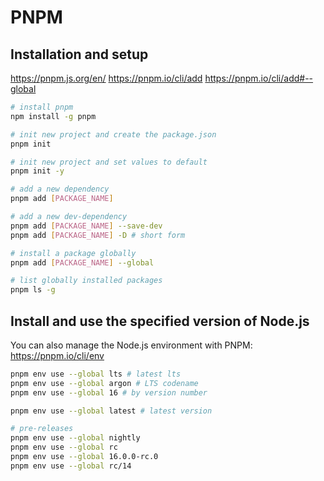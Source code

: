 # PNPM

## Installation and setup

https://pnpm.js.org/en/
https://pnpm.io/cli/add
https://pnpm.io/cli/add#--global


```bash
# install pnpm
npm install -g pnpm

# init new project and create the package.json
pnpm init

# init new project and set values to default
pnpm init -y

# add a new dependency
pnpm add [PACKAGE_NAME]

# add a new dev-dependency
pnpm add [PACKAGE_NAME] --save-dev
pnpm add [PACKAGE_NAME] -D # short form

# install a package globally
pnpm add [PACKAGE_NAME] --global

# list globally installed packages
pnpm ls -g
```

## Install and use the specified version of Node.js

You can also manage the Node.js environment with PNPM: https://pnpm.io/cli/env

```bash
pnpm env use --global lts # latest lts
pnpm env use --global argon # LTS codename
pnpm env use --global 16 # by version number

pnpm env use --global latest # latest version

# pre-releases
pnpm env use --global nightly
pnpm env use --global rc
pnpm env use --global 16.0.0-rc.0
pnpm env use --global rc/14
```
